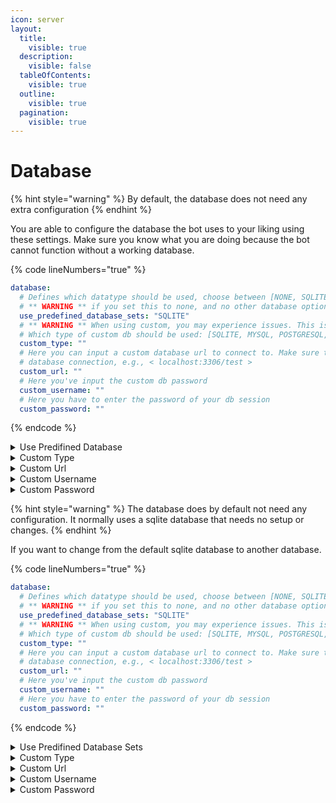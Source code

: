 ```yaml
---
icon: server
layout:
  title:
    visible: true
  description:
    visible: false
  tableOfContents:
    visible: true
  outline:
    visible: true
  pagination:
    visible: true
---
```


# Database

{% hint style="warning" %}
By default, the database does not need any extra configuration
{% endhint %}

You are able to configure the database the bot uses to your liking using these settings. Make sure you know what you are doing because the bot cannot function without a working database.

{% code lineNumbers="true" %}
```yaml
database:
  # Defines which datatype should be used, choose between [NONE, SQLITE]
  # ** WARNING ** if you set this to none, and no other database option is given, the process will crash on startup
  use_predefined_database_sets: "SQLITE"
  # ** WARNING ** When using custom, you may experience issues. This is a work in progress feature, so it is unstable, report problems on the GitHub page
  # Which type of custom db should be used: [SQLITE, MYSQL, POSTGRESQL, MARIADB]
  custom_type: ""
  # Here you can input a custom database url to connect to. Make sure to not include https:// or http://, just use the plain url for
  # database connection, e.g., < localhost:3306/test >
  custom_url: ""
  # Here you've input the custom db password
  custom_username: ""
  # Here you have to enter the password of your db session
  custom_password: ""
```
{% endcode %}

<details>

<summary>Use Predifined Database</summary>

The bot has databases that are already configured and ready to use without any setup. You can choose from:

`NONE`, `SQLITE`

</details>

<details>

<summary>Custom Type</summary>

The type of which database you use. Note that only SQL databases are supported, databases such as LiteDB will not work. The supported types are:

`SQLITE`, `MYSQL`, `POSTGRESQL`, `MARIADB`

</details>

<details>

<summary>Custom Url</summary>

{% hint style="warning" %}
If you are using docker, make sure to bind the ports correctly in your compose config.
{% endhint %}

The url to your database. Make sure to include the port, e.g. `localhost:3006/test`

</details>

<details>

<summary>Custom Username</summary>

Your database user.

</details>

<details>

<summary>Custom Password</summary>

The password to your database user.

</details>

{% hint style="warning" %}
The database does by default not need any configuration. It normally uses a sqlite database that needs no setup or changes.
{% endhint %}

If you want to change from the default sqlite database to another database.

{% code lineNumbers="true" %}
```yaml
database:
  # Defines which datatype should be used, choose between [NONE, SQLITE]
  # ** WARNING ** if you set this to none, and no other database option is given, the process will crash on startup
  use_predefined_database_sets: "SQLITE"
  # ** WARNING ** When using custom, you may experience issues. This is a work in progress feature, so it is unstable, report problems on the GitHub page
  # Which type of custom db should be used: [SQLITE, MYSQL, POSTGRESQL, MARIADB]
  custom_type: ""
  # Here you can input a custom database url to connect to. Make sure to not include https:// or http://, just use the plain url for
  # database connection, e.g., < localhost:3306/test >
  custom_url: ""
  # Here you've input the custom db password
  custom_username: ""
  # Here you have to enter the password of your db session
  custom_password: ""
```
{% endcode %}

<details>

<summary>Use Predifined Database Sets</summary>

You can choose from databases that have already been configured by the bot, available types are:&#x20;

`NONE`, `SQLITE`

</details>

<details>

<summary>Custom Type</summary>

Which type of custom database do you use? Non-Sql databases are not supported:

`SQLITE`, `MYSQL`, `POSTGRESQL`, `MARIADB`

</details>

<details>

<summary>Custom Url</summary>

{% hint style="warning" %}
When using docker, make sure you pass through your database ports.
{% endhint %}

What is the url of your database? You have to include the **port** e.g. `localhost:3306/test`

</details>

<details>

<summary>Custom Username</summary>

The name of your database user.

</details>

<details>

<summary>Custom Password</summary>

The password for your database user.

</details>
